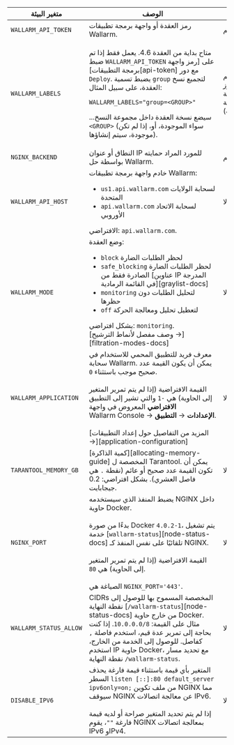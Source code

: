 متغير البيئة | الوصف | مطلوب
--- | ---- | ----
`WALLARM_API_TOKEN` | رمز العقدة أو واجهة برمجة تطبيقات Wallarm. | نعم
`WALLARM_LABELS` | <p>متاح بداية من العقدة 4.6. يعمل فقط إذا تم ضبط `WALLARM_API_TOKEN` على [رمز واجهة برمجة التطبيقات][api-token] مع دور `Deploy`. يضبط تسمية `group` لتجميع نسخ العقدة، على سبيل المثال:</p> <p>`WALLARM_LABELS="group=<GROUP>"`</p> <p>...سيضع نسخة العقدة داخل مجموعة النسخ `<GROUP>` (سواء الموجودة، أو، إذا لم تكن موجودة، سيتم إنشاؤها).</p> | نعم (لرموز واجهة برمجة التطبيقات)
`NGINX_BACKEND` | النطاق أو عنوان IP للمورد المراد حمايته بواسطة حل Wallarm. | نعم
`WALLARM_API_HOST` | خادم واجهة برمجة تطبيقات Wallarm:<ul><li>`us1.api.wallarm.com` لسحابة الولايات المتحدة</li><li>`api.wallarm.com` لسحابة الاتحاد الأوروبي</li></ul>الافتراضي: `api.wallarm.com`. | لا
`WALLARM_MODE` | وضع العقدة:<ul><li>`block` لحظر الطلبات الضارة</li><li>`safe_blocking` لحظر الطلبات الضارة الصادرة فقط من [عناوين IP المدرجة في القائمة الرمادية][graylist-docs]</li><li>`monitoring` لتحليل الطلبات دون حظرها</li><li>`off` لتعطيل تحليل ومعالجة الحركة</li></ul>بشكل افتراضي: `monitoring`.<br>[وصف مفصل لأنماط الترشيح →][filtration-modes-docs] | لا
`WALLARM_APPLICATION` | معرف فريد للتطبيق المحمي للاستخدام في سحابة Wallarm. يمكن أن يكون القيمة عدد صحيح موجب باستثناء `0`.<br><br>القيمة الافتراضية (إذا لم يتم تمرير المتغير إلى الحاوية) هي `-1` والتي تشير إلى التطبيق **الافتراضي** المعروض في واجهة Wallarm Console → **الإعدادات** → **التطبيق**.<br><br>[المزيد من التفاصيل حول إعداد التطبيقات →][application-configuration] | لا
`TARANTOOL_MEMORY_GB` | [كمية الذاكرة][allocating-memory-guide] المخصصة ل Tarantool. يمكن أن تكون القيمة عدد صحيح أو عائم (نقطة <code>.</code> هي فاصل العشري). بشكل افتراضي: 0.2 جيجابايت. | لا
`NGINX_PORT` | يضبط المنفذ الذي سيستخدمه NGINX داخل حاوية Docker.<br><br>بدءًا من صورة Docker `4.0.2-1`، يتم تشغيل خدمة [`wallarm-status`][node-status-docs] تلقائيًا على نفس المنفذ كـ NGINX.<br><br>القيمة الافتراضية (إذا لم يتم تمرير المتغير إلى الحاوية) هي `80`.<br><br>الصياغة هي `NGINX_PORT='443'`. | لا
<a name="wallarm-status-allow-env-var"></a>`WALLARM_STATUS_ALLOW` | CIDRs المخصصة المسموح بها للوصول إلى نقطة النهاية [`/wallarm-status`][node-status-docs] من خارج حاوية Docker. مثال على القيمة: `10.0.0.0/8`. إذا كنت بحاجة إلى تمرير عدة قيم، استخدم فاصلة `,` كفاصل. للوصول إلى الخدمة من الخارج، استخدم IP حاوية Docker، مع تحديد مسار نقطة النهاية `/wallarm-status`. | لا
`DISABLE_IPV6`| المتغير بأي قيمة باستثناء قيمة فارغة يحذف السطر `listen [::]:80 default_server ipv6only=on;` من ملف تكوين NGINX مما سيوقف NGINX عن معالجة اتصالات IPv6.<br><br>إذا لم يتم تحديد المتغير صراحة أو لديه قيمة فارغة `""`، يقوم NGINX بمعالجة اتصالات IPv6 وIPv4. | لا

<!--
`WALLARM_APIFW_ENABLE` | هذا الإعداد يقوم بتبديل [تطبيق سياسة API][api-policy-enf-docs] بين تفعيله وتعطيله، متاح بدءاً من الإصدار 4.10 فصاعداً. يُرجى العلم أن تنشيط هذه الميزة لا يحل محل الاشتراك المطلوب والتكوين من خلال واجهة Wallarm Console UI.<br><br>قيمته الافتراضية هي `true`، والتي تمكن الوظيفة. | لا
-->